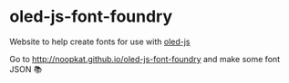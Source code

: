 # oled-js-font-foundry
Website to help create fonts for use with [oled-js](https://github.com/noopkat/oled-js)

Go to http://noopkat.github.io/oled-js-font-foundry and make some font JSON :books: 
